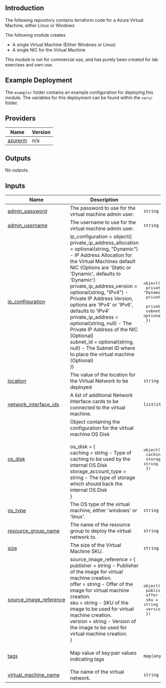 
## Introduction
The following repository contains terraform code for a Azure Virtual Machine, either Linux or Windows

The following module creates
- A single Virtual Machine (Either Windows or Linux)
- A single NIC for the Virtual Machine

This module is not for commercial use, and has purely been created for lab exercises and own use.

## Example Deployment
The `example/` folder contains an example configuration for deploying this module. The variables for this deployment can be found within the `vars/` folder.

## Providers

| Name | Version |
|------|---------|
| <a name="provider_azurerm"></a> [azurerm](#provider\_azurerm) | n/a |

## Outputs

No outputs.

## Inputs

| Name | Description | Type | Default | Required |
|------|-------------|------|---------|:--------:|
| <a name="input_admin_password"></a> [admin\_password](#input\_admin\_password) | The password to use for the virtual machine admin user. | `string` | n/a | yes |
| <a name="input_admin_username"></a> [admin\_username](#input\_admin\_username) | The username to use for the virtual machine admin user. | `string` | n/a | yes |
| <a name="input_ip_configuration"></a> [ip\_configuration](#input\_ip\_configuration) | ip\_configuration = object({<br/>      private\_ip\_address\_allocation = optional(string, "Dynamic") - IP Address Allocation for the Virtual Machines default NIC (Options are 'Static or 'Dynamic', defaults to 'Dynamic')<br/>      private\_ip\_address\_version    = optional(string, "IPv4")    - Private IP Address Version, options are 'IPv4' or 'IPv6', defaults to 'IPv4'<br/>      private\_ip\_address            = optional(string, null)      - The Private IP Address of the NIC (Optional)<br/>      subnet\_id                     = optional(string, null)      - The Subnet ID where to place the virtual machine (Optional)<br/>    }) | <pre>object({<br/>    private_ip_address_allocation = optional(string, "Dynamic")<br/>    private_ip_address_version    = optional(string, "IPv4") <br/>    private_ip_address            = optional(string, null)<br/>    subnet_id                     = optional(string, null)<br/>  })</pre> | n/a | yes |
| <a name="input_location"></a> [location](#input\_location) | The value of the location for the Virtual Network to be deployed | `string` | n/a | yes |
| <a name="input_network_interface_ids"></a> [network\_interface\_ids](#input\_network\_interface\_ids) | A list of additional Network Interface cards to be connected to the virtual machine. | `list(string)` | `[]` | no |
| <a name="input_os_disk"></a> [os\_disk](#input\_os\_disk) | Object containing the configuration for the virtual machine OS Disk<br/><br/>    os\_disk = {<br/>        caching              = string - Type of caching to be used by the internal OS Disk<br/>        storage\_account\_type = string - The type of storage which should back the internal OS Disk<br/>    } | <pre>object({<br/>    caching              = string<br/>    storage_account_type = string<br/>  })</pre> | <pre>{<br/>  "caching": "None",<br/>  "storage_account_type": "Standard_LRS"<br/>}</pre> | no |
| <a name="input_os_type"></a> [os\_type](#input\_os\_type) | The OS type of the virtual machine, either 'windows' or 'linux'. | `string` | n/a | yes |
| <a name="input_resource_group_name"></a> [resource\_group\_name](#input\_resource\_group\_name) | The name of the resource group to deploy the virtual network to. | `string` | n/a | yes |
| <a name="input_size"></a> [size](#input\_size) | The size of the Virtual Machine SKU. | `string` | n/a | yes |
| <a name="input_source_image_reference"></a> [source\_image\_reference](#input\_source\_image\_reference) | source\_image\_reference = {<br/>        publisher = string - Publisher of the image for virtual machine creation.<br/>        offer     = string - Offer of the image for virtual machine creation.<br/>        sku       = string - SKU of the image to be used for virtual machine creation.<br/>        version   = string - Version of the image to be used for virtual machine creation.<br/>    } | <pre>object({<br/>    publisher = string<br/>    offer     = string<br/>    sku       = string<br/>    version   = string<br/>  })</pre> | `null` | no |
| <a name="input_tags"></a> [tags](#input\_tags) | Map value of key:pair values indicating tags | `map(any)` | <pre>{<br/>  "terraform": "true"<br/>}</pre> | no |
| <a name="input_virtual_machine_name"></a> [virtual\_machine\_name](#input\_virtual\_machine\_name) | The name of the virtual network. | `string` | n/a | yes |  

